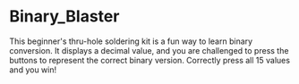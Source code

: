 Binary_Blaster
==============

This beginner's thru-hole soldering kit is a fun way to learn binary conversion. It displays a decimal value, and you are challenged to press the buttons to represent the correct binary version. Correctly press all 15 values and you win!
